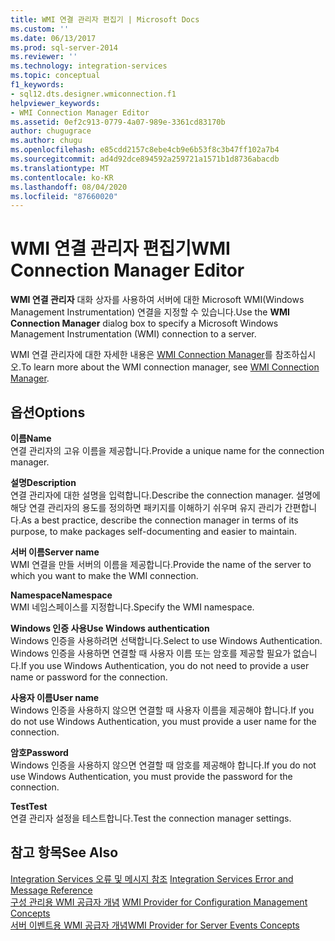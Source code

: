 ```yaml
---
title: WMI 연결 관리자 편집기 | Microsoft Docs
ms.custom: ''
ms.date: 06/13/2017
ms.prod: sql-server-2014
ms.reviewer: ''
ms.technology: integration-services
ms.topic: conceptual
f1_keywords:
- sql12.dts.designer.wmiconnection.f1
helpviewer_keywords:
- WMI Connection Manager Editor
ms.assetid: 0ef2c913-0779-4a07-989e-3361cd83170b
author: chugugrace
ms.author: chugu
ms.openlocfilehash: e85cdd2157c8ebe4cb9e6b53f8c3b47ff102a7b4
ms.sourcegitcommit: ad4d92dce894592a259721a1571b1d8736abacdb
ms.translationtype: MT
ms.contentlocale: ko-KR
ms.lasthandoff: 08/04/2020
ms.locfileid: "87660020"
---
```

# <a name="wmi-connection-manager-editor"></a><span data-ttu-id="7e1d7-102">WMI 연결 관리자 편집기</span><span class="sxs-lookup"><span data-stu-id="7e1d7-102">WMI Connection Manager Editor</span></span>
  <span data-ttu-id="7e1d7-103">**WMI 연결 관리자** 대화 상자를 사용하여 서버에 대한 Microsoft WMI(Windows Management Instrumentation) 연결을 지정할 수 있습니다.</span><span class="sxs-lookup"><span data-stu-id="7e1d7-103">Use the **WMI Connection Manager** dialog box to specify a Microsoft Windows Management Instrumentation (WMI) connection to a server.</span></span>  
  
 <span data-ttu-id="7e1d7-104">WMI 연결 관리자에 대한 자세한 내용은 [WMI Connection Manager](connection-manager/wmi-connection-manager.md)를 참조하십시오.</span><span class="sxs-lookup"><span data-stu-id="7e1d7-104">To learn more about the WMI connection manager, see [WMI Connection Manager](connection-manager/wmi-connection-manager.md).</span></span>  
  
## <a name="options"></a><span data-ttu-id="7e1d7-105">옵션</span><span class="sxs-lookup"><span data-stu-id="7e1d7-105">Options</span></span>  
 <span data-ttu-id="7e1d7-106">**이름**</span><span class="sxs-lookup"><span data-stu-id="7e1d7-106">**Name**</span></span>  
 <span data-ttu-id="7e1d7-107">연결 관리자의 고유 이름을 제공합니다.</span><span class="sxs-lookup"><span data-stu-id="7e1d7-107">Provide a unique name for the connection manager.</span></span>  
  
 <span data-ttu-id="7e1d7-108">**설명**</span><span class="sxs-lookup"><span data-stu-id="7e1d7-108">**Description**</span></span>  
 <span data-ttu-id="7e1d7-109">연결 관리자에 대한 설명을 입력합니다.</span><span class="sxs-lookup"><span data-stu-id="7e1d7-109">Describe the connection manager.</span></span> <span data-ttu-id="7e1d7-110">설명에 해당 연결 관리자의 용도를 정의하면 패키지를 이해하기 쉬우며 유지 관리가 간편합니다.</span><span class="sxs-lookup"><span data-stu-id="7e1d7-110">As a best practice, describe the connection manager in terms of its purpose, to make packages self-documenting and easier to maintain.</span></span>  
  
 <span data-ttu-id="7e1d7-111">**서버 이름**</span><span class="sxs-lookup"><span data-stu-id="7e1d7-111">**Server name**</span></span>  
 <span data-ttu-id="7e1d7-112">WMI 연결을 만들 서버의 이름을 제공합니다.</span><span class="sxs-lookup"><span data-stu-id="7e1d7-112">Provide the name of the server to which you want to make the WMI connection.</span></span>  
  
 <span data-ttu-id="7e1d7-113">**Namespace**</span><span class="sxs-lookup"><span data-stu-id="7e1d7-113">**Namespace**</span></span>  
 <span data-ttu-id="7e1d7-114">WMI 네임스페이스를 지정합니다.</span><span class="sxs-lookup"><span data-stu-id="7e1d7-114">Specify the WMI namespace.</span></span>  
  
 <span data-ttu-id="7e1d7-115">**Windows 인증 사용**</span><span class="sxs-lookup"><span data-stu-id="7e1d7-115">**Use Windows authentication**</span></span>  
 <span data-ttu-id="7e1d7-116">Windows 인증을 사용하려면 선택합니다.</span><span class="sxs-lookup"><span data-stu-id="7e1d7-116">Select to use Windows Authentication.</span></span> <span data-ttu-id="7e1d7-117">Windows 인증을 사용하면 연결할 때 사용자 이름 또는 암호를 제공할 필요가 없습니다.</span><span class="sxs-lookup"><span data-stu-id="7e1d7-117">If you use Windows Authentication, you do not need to provide a user name or password for the connection.</span></span>  
  
 <span data-ttu-id="7e1d7-118">**사용자 이름**</span><span class="sxs-lookup"><span data-stu-id="7e1d7-118">**User name**</span></span>  
 <span data-ttu-id="7e1d7-119">Windows 인증을 사용하지 않으면 연결할 때 사용자 이름을 제공해야 합니다.</span><span class="sxs-lookup"><span data-stu-id="7e1d7-119">If you do not use Windows Authentication, you must provide a user name for the connection.</span></span>  
  
 <span data-ttu-id="7e1d7-120">**암호**</span><span class="sxs-lookup"><span data-stu-id="7e1d7-120">**Password**</span></span>  
 <span data-ttu-id="7e1d7-121">Windows 인증을 사용하지 않으면 연결할 때 암호를 제공해야 합니다.</span><span class="sxs-lookup"><span data-stu-id="7e1d7-121">If you do not use Windows Authentication, you must provide the password for the connection.</span></span>  
  
 <span data-ttu-id="7e1d7-122">**Test**</span><span class="sxs-lookup"><span data-stu-id="7e1d7-122">**Test**</span></span>  
 <span data-ttu-id="7e1d7-123">연결 관리자 설정을 테스트합니다.</span><span class="sxs-lookup"><span data-stu-id="7e1d7-123">Test the connection manager settings.</span></span>  
  
## <a name="see-also"></a><span data-ttu-id="7e1d7-124">참고 항목</span><span class="sxs-lookup"><span data-stu-id="7e1d7-124">See Also</span></span>  
 <span data-ttu-id="7e1d7-125">[Integration Services 오류 및 메시지 참조](../../2014/integration-services/integration-services-error-and-message-reference.md) </span><span class="sxs-lookup"><span data-stu-id="7e1d7-125">[Integration Services Error and Message Reference](../../2014/integration-services/integration-services-error-and-message-reference.md) </span></span>  
 <span data-ttu-id="7e1d7-126">[구성 관리용 WMI 공급자 개념](../relational-databases/wmi-provider-configuration/wmi-provider-for-configuration-management.md) </span><span class="sxs-lookup"><span data-stu-id="7e1d7-126">[WMI Provider for Configuration Management Concepts](../relational-databases/wmi-provider-configuration/wmi-provider-for-configuration-management.md) </span></span>  
 [<span data-ttu-id="7e1d7-127">서버 이벤트용 WMI 공급자 개념</span><span class="sxs-lookup"><span data-stu-id="7e1d7-127">WMI Provider for Server Events Concepts</span></span>](../relational-databases/wmi-provider-server-events/wmi-provider-for-server-events-concepts.md)  
  
  

